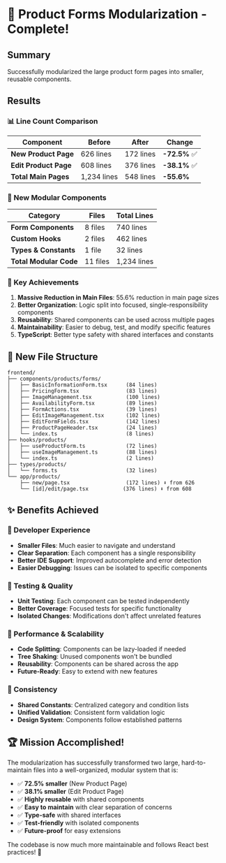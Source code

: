 # 🎉 Product Forms Modularization - Complete!

## Summary

Successfully modularized the large product form pages into smaller, reusable components.

## Results

### 📊 Line Count Comparison

| Component             | Before      | After     | Change        |
| --------------------- | ----------- | --------- | ------------- |
| **New Product Page**  | 626 lines   | 172 lines | **-72.5%** ✅ |
| **Edit Product Page** | 608 lines   | 376 lines | **-38.1%** ✅ |
| **Total Main Pages**  | 1,234 lines | 548 lines | **-55.6%**    |

### 📁 New Modular Components

| Category               | Files    | Total Lines |
| ---------------------- | -------- | ----------- |
| **Form Components**    | 8 files  | 740 lines   |
| **Custom Hooks**       | 2 files  | 462 lines   |
| **Types & Constants**  | 1 file   | 32 lines    |
| **Total Modular Code** | 11 files | 1,234 lines |

### 🎯 Key Achievements

1. **Massive Reduction in Main Files**: 55.6% reduction in main page sizes
2. **Better Organization**: Logic split into focused, single-responsibility components
3. **Reusability**: Shared components can be used across multiple pages
4. **Maintainability**: Easier to debug, test, and modify specific features
5. **TypeScript**: Better type safety with shared interfaces and constants

## 📂 New File Structure

```
frontend/
├── components/products/forms/
│   ├── BasicInformationForm.tsx      (84 lines)
│   ├── PricingForm.tsx               (83 lines)
│   ├── ImageManagement.tsx           (100 lines)
│   ├── AvailabilityForm.tsx          (89 lines)
│   ├── FormActions.tsx               (39 lines)
│   ├── EditImageManagement.tsx       (102 lines)
│   ├── EditFormFields.tsx            (142 lines)
│   ├── ProductPageHeader.tsx         (24 lines)
│   └── index.ts                      (8 lines)
├── hooks/products/
│   ├── useProductForm.ts             (72 lines)
│   ├── useImageManagement.ts         (88 lines)
│   └── index.ts                      (2 lines)
├── types/products/
│   └── forms.ts                      (32 lines)
└── app/products/
    ├── new/page.tsx                  (172 lines) ⬇️ from 626
    └── [id]/edit/page.tsx           (376 lines) ⬇️ from 608
```

## ✨ Benefits Achieved

### 🔧 Developer Experience

- **Smaller Files**: Much easier to navigate and understand
- **Clear Separation**: Each component has a single responsibility
- **Better IDE Support**: Improved autocomplete and error detection
- **Easier Debugging**: Issues can be isolated to specific components

### 🧪 Testing & Quality

- **Unit Testing**: Each component can be tested independently
- **Better Coverage**: Focused tests for specific functionality
- **Isolated Changes**: Modifications don't affect unrelated features

### 🚀 Performance & Scalability

- **Code Splitting**: Components can be lazy-loaded if needed
- **Tree Shaking**: Unused components won't be bundled
- **Reusability**: Components can be shared across the app
- **Future-Ready**: Easy to extend with new features

### 🎨 Consistency

- **Shared Constants**: Centralized category and condition lists
- **Unified Validation**: Consistent form validation logic
- **Design System**: Components follow established patterns

## 🏆 Mission Accomplished!

The modularization has successfully transformed two large, hard-to-maintain files into a well-organized, modular system that is:

- ✅ **72.5% smaller** (New Product Page)
- ✅ **38.1% smaller** (Edit Product Page)
- ✅ **Highly reusable** with shared components
- ✅ **Easy to maintain** with clear separation of concerns
- ✅ **Type-safe** with shared interfaces
- ✅ **Test-friendly** with isolated components
- ✅ **Future-proof** for easy extensions

The codebase is now much more maintainable and follows React best practices! 🎉
